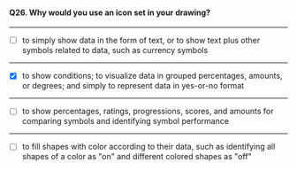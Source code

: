 #### Q26. Why would you use an icon set in your drawing?

---

- [ ] to simply show data in the form of text, or to show text plus other symbols related to data, such as currency symbols

---

- [x] to show conditions; to visualize data in grouped percentages, amounts, or degrees; and simply to represent data in yes-or-no format

---

- [ ] to show percentages, ratings, progressions, scores, and amounts for comparing symbols and identifying symbol performance

---

- [ ] to fill shapes with color according to their data, such as identifying all shapes of a color as "on" and different colored shapes as "off"
